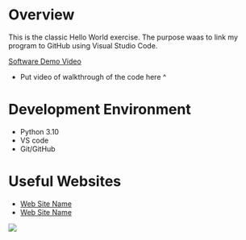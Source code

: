# Overview

This is the classic Hello World exercise. The purpose waas to link my program to GitHub using Visual Studio Code.

[Software Demo Video](http://youtube.link.goes.here)
* Put video of walkthrough of the code here ^

# Development Environment

* Python 3.10
* VS code
* Git/GitHub

# Useful Websites



* [Web Site Name](http://url.link.goes.here)
* [Web Site Name](http://url.link.goes.here)

![](7eebe41819306265f348f7ef9fe78079.jpg)